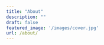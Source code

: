 ```yaml
---
title: "About"
description: ""
draft: false
featured_image: '/images/cover.jpg'
url: /about/
---
```


